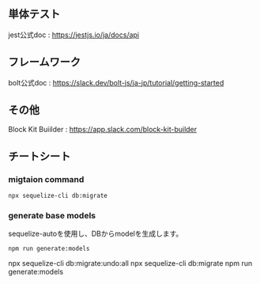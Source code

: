 ## 単体テスト
jest公式doc : https://jestjs.io/ja/docs/api

## フレームワーク
bolt公式doc : https://slack.dev/bolt-js/ja-jp/tutorial/getting-started

## その他
Block Kit Buiilder : https://app.slack.com/block-kit-builder

## チートシート

### migtaion command
```
npx sequelize-cli db:migrate
```

### generate base models
sequelize-autoを使用し、DBからmodelを生成します。
```
npm run generate:models
```
npx sequelize-cli db:migrate:undo:all
npx sequelize-cli db:migrate
npm run generate:models
